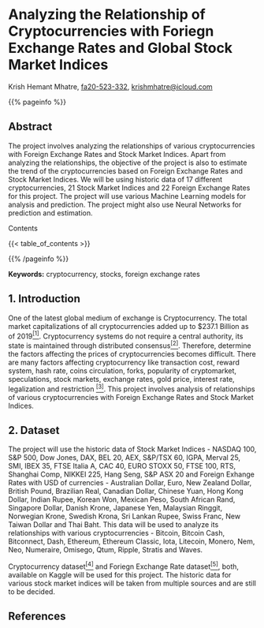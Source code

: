 # Analyzing the Relationship of Cryptocurrencies with Foriegn Exchange Rates and Global Stock Market Indices
Krish Hemant Mhatre, [fa20-523-332](https://github.com/cybertraining-dsc/fa20-523-332/), <krishmhatre@icloud.com>

{{% pageinfo %}}

## Abstract

The project involves analyzing the relationships of various cryptocurrencies with Foreign Exchange Rates and Stock Market Indices. Apart from analyzing the relationships, the objective of the project is also to estimate the trend of the cryptocurrencies based on Foreign Exchange Rates and Stock Market Indices. We will be using historic data of 17 different cryptocurrencies, 21 Stock Market Indices and 22 Foreign Exchange Rates for this project. The project will use various Machine Learning models for analysis and prediction. The project might also use Neural Networks for prediction and estimation. 

Contents

{{< table_of_contents >}}

{{% /pageinfo %}}

**Keywords:** cryptocurrency, stocks, foreign exchange rates

## 1. Introduction
One of the latest global medium of exchange is Cryptocurrency. The total market capitalizations of all cryptocurrencies added up to $237.1 Billion as of 2019[<sup>[1]</sup>](https://www.statista.com/statistics/730876/cryptocurrency-maket-value/#:~:text=Cryptocurrency%20market%20capitalization%202013%2D2019&text=The%20cumulative%20market%20capitalization%20of,below%2018%20billion%20U.S.%20dollars.). Cryptocurrency systems do not require a central authority, its state is maintained through distributed consensus[<sup>[2]</sup>](http://si-journal.org/index.php/JSI/article/viewFile/335/325). Therefore, determine the factors affecting the prices of cryptocurrencies becomes difficult. There are many factors affecting cryptocurrency like transaction cost, reward system, hash rate, coins circulation, forks, popularity of cryptomarket, speculations, stock markets, exchange rates, gold price, interest rate, legalization and restriction [<sup>[3]</sup>](https://papers.ssrn.com/sol3/papers.cfm?abstract_id=3125347). This project involves analysis of relationships of various cryptocurrencies with Foreign Exchange Rates and Stock Market Indices.

## 2. Dataset
The project will use the historic data of Stock Market Indices - NASDAQ 100, S&P 500, Dow Jones, DAX, BEL 20, AEX, S&P/TSX 60, IGPA, Merval 25, SMI, IBEX 35, FTSE Italia A, CAC 40, EURO STOXX 50, FTSE 100, RTS, Shanghai Comp, NIKKEI 225, Hang Seng, S&P ASX 20 and Foreign Exhange Rates with USD of currencies - Australian Dollar, Euro, New Zealand Dollar, British Pound, Brazilian Real, Canadian Dollar, Chinese Yuan, Hong Kong Dollar, Indian Rupee, Korean Won, Mexican Peso, South African Rand, Singapore Dollar, Danish Krone, Japanese Yen, Malaysian Ringgit, Norwegian Krone, Swedish Krona, Sri Lankan Rupee, Swiss Franc, New Taiwan Dollar and Thai Baht. This data will be used to analyze its relationships with various cryptocurrencies - Bitcoin, Bitcoin Cash, Bitconnect, Dash, Ethereum, Ethereum Classic, Iota, Litecoin, Monero, Nem, Neo, Numeraire, Omisego, Qtum, Ripple, Stratis and Waves.

Cryptocurrency dataset[<sup>[4]</sup>](https://www.kaggle.com/sudalairajkumar/cryptocurrencypricehistory?select=bitconnect_price.csv) and Foriegn Exchange Rate dataset[<sup>[5]</sup>](https://www.kaggle.com/brunotly/foreign-exchange-rates-per-dollar-20002019), both, available on Kaggle will be used for this project. The historic data for various stock market indices will be taken from multiple sources and are still to be decided. 


## References
[^1]: Szmigiera, M. “Cryptocurrency Market Value 2013-2019.” Statista, 20 Jan. 2020, www.statista.com/statistics/730876/cryptocurrency-maket-value/. 

